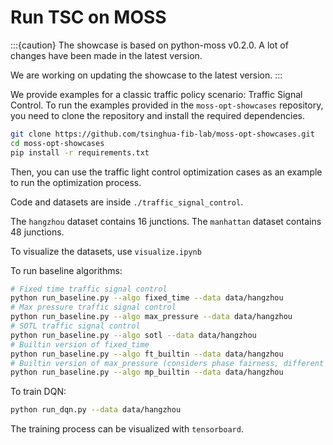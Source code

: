 # Run TSC on MOSS

:::{caution}
The showcase is based on python-moss v0.2.0. A lot of changes have been made in the latest version.

We are working on updating the showcase to the latest version.
:::

We provide examples for a classic traffic policy scenario: Traffic Signal Control.
To run the examples provided in the `moss-opt-showcases` repository, you need to clone the repository and install the required dependencies.

```bash
git clone https://github.com/tsinghua-fib-lab/moss-opt-showcases.git
cd moss-opt-showcases
pip install -r requirements.txt
```

Then, you can use the traffic light control optimization cases as an example to run the optimization process.

Code and datasets are inside `./traffic_signal_control`.

The `hangzhou` dataset contains 16 junctions. The `manhattan` dataset contains 48 junctions.

To visualize the datasets, use `visualize.ipynb`

To run baseline algorithms:
```bash
# Fixed time traffic signal control
python run_baseline.py --algo fixed_time --data data/hangzhou
# Max pressure traffic signal control
python run_baseline.py --algo max_pressure --data data/hangzhou
# SOTL traffic signal control
python run_baseline.py --algo sotl --data data/hangzhou
# Builtin version of fixed_time
python run_baseline.py --algo ft_builtin --data data/hangzhou
# Builtin version of max_pressure (considers phase fairness, different from above)
python run_baseline.py --algo mp_builtin --data data/hangzhou
```

To train DQN:
```bash
python run_dqn.py --data data/hangzhou
```
The training process can be visualized with `tensorboard`.
